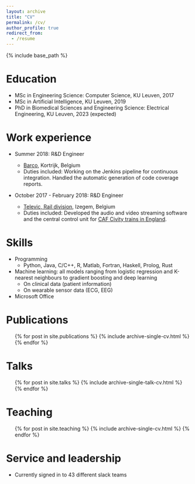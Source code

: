 ```yaml
---
layout: archive
title: "CV"
permalink: /cv/
author_profile: true
redirect_from:
  - /resume
---
```


{% include base_path %}

Education
======
* MSc in Engineering Science: Computer Science, KU Leuven, 2017
* MSc in Artificial Intelligence, KU Leuven, 2019
* PhD in Biomedical Sciences and Engineering Science: Electrical Engineering, KU Leuven, 2023 (expected)

Work experience
======
* Summer 2018: R&D Engineer
  * [Barco](https://www.barco.com/), Kortrijk, Belgium
  * Duties included: Working on the Jenkins pipeline for continuous integration. Handled the automatic generation of code coverage reports. 

* October 2017 - February 2018: R&D Engineer
  * [Televic, Rail division](https://www.televic-rail.com/en), Izegem, Belgium
  * Duties included: Developed the audio and video streaming software and the central control unit for [CAF Civity trains in England](https://www.televic-rail.com/en/references/caf-northern-class-195-civity).
  
Skills
======
* Programming
  * Python, Java, C/C++, R, Matlab, Fortran, Haskell, Prolog, Rust
* Machine learning: all models ranging from logistic regression and K-nearest neighbours to gradient boosting and deep learning
  * On clinical data (patient information)
  * On wearable sensor data (ECG, EEG)
* Microsoft Office

Publications
======
  <ul>{% for post in site.publications %}
    {% include archive-single-cv.html %}
  {% endfor %}</ul>
  
Talks
======
  <ul>{% for post in site.talks %}
    {% include archive-single-talk-cv.html %}
  {% endfor %}</ul>
  
Teaching
======
  <ul>{% for post in site.teaching %}
    {% include archive-single-cv.html %}
  {% endfor %}</ul>
  
Service and leadership
======
* Currently signed in to 43 different slack teams
